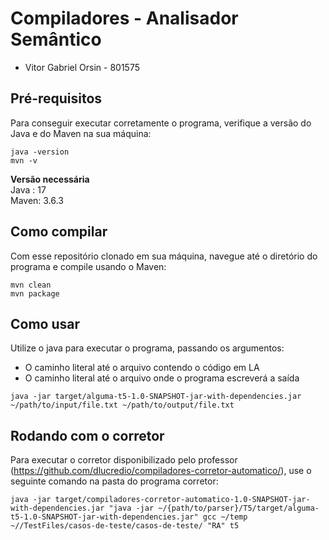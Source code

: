 # **Compiladores - Analisador Semântico**
* Vitor Gabriel Orsin - 801575

## Pré-requisitos
Para conseguir executar corretamente o programa, verifique a versão do Java e do Maven na sua máquina:
```
java -version
mvn -v
```
**Versão necessária** <br>
Java : 17 <br>
Maven: 3.6.3 <br>

## Como compilar
Com esse repositório clonado em sua máquina, navegue até o diretório do programa e compile usando o Maven:
```
mvn clean
mvn package
```

## Como usar
Utilize o java para executar o programa, passando os argumentos:
* O caminho literal até o arquivo contendo o código em LA
* O caminho literal até o arquivo onde o programa escreverá a saída
```
java -jar target/alguma-t5-1.0-SNAPSHOT-jar-with-dependencies.jar ~/path/to/input/file.txt ~/path/to/output/file.txt
```

## Rodando com o corretor
Para executar o corretor disponibilizado pelo professor (https://github.com/dlucredio/compiladores-corretor-automatico/), use o seguinte comando na pasta do programa corretor:
```
java -jar target/compiladores-corretor-automatico-1.0-SNAPSHOT-jar-with-dependencies.jar "java -jar ~/{path/to/parser}/T5/target/alguma-t5-1.0-SNAPSHOT-jar-with-dependencies.jar" gcc ~/temp ~//TestFiles/casos-de-teste/casos-de-teste/ "RA" t5

```
